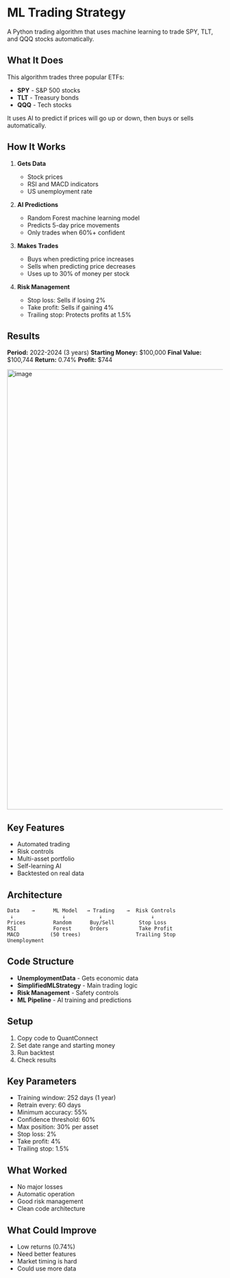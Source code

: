 # ML Trading Strategy

A Python trading algorithm that uses machine learning to trade SPY, TLT, and QQQ stocks automatically.

## What It Does

This algorithm trades three popular ETFs:
- **SPY** - S&P 500 stocks
- **TLT** - Treasury bonds  
- **QQQ** - Tech stocks

It uses AI to predict if prices will go up or down, then buys or sells automatically.

## How It Works

1. **Gets Data**
   - Stock prices
   - RSI and MACD indicators
   - US unemployment rate

2. **AI Predictions**
   - Random Forest machine learning model
   - Predicts 5-day price movements
   - Only trades when 60%+ confident

3. **Makes Trades**
   - Buys when predicting price increases
   - Sells when predicting price decreases
   - Uses up to 30% of money per stock

4. **Risk Management**
   - Stop loss: Sells if losing 2%
   - Take profit: Sells if gaining 4%
   - Trailing stop: Protects profits at 1.5%

## Results

**Period:** 2022-2024 (3 years)
**Starting Money:** $100,000
**Final Value:** $100,744
**Return:** 0.74%
**Profit:** $744

<img width="1868" height="1028" alt="image" src="https://github.com/user-attachments/assets/d7e46c9a-1967-43cd-9271-01ed92f3806f" />

## Key Features

- Automated trading
- Risk controls
- Multi-asset portfolio
- Self-learning AI
- Backtested on real data

## Architecture
```
Data    →      ML Model   → Trading    →  Risk Controls
 ↓                ↓           ↓                ↓
Prices         Random      Buy/Sell        Stop Loss
RSI            Forest      Orders          Take Profit
MACD          (50 trees)                  Trailing Stop
Unemployment
```

## Code Structure

- **UnemploymentData** - Gets economic data
- **SimplifiedMLStrategy** - Main trading logic
- **Risk Management** - Safety controls
- **ML Pipeline** - AI training and predictions

## Setup

1. Copy code to QuantConnect
2. Set date range and starting money
3. Run backtest
4. Check results

## Key Parameters

- Training window: 252 days (1 year)
- Retrain every: 60 days
- Minimum accuracy: 55%
- Confidence threshold: 60%
- Max position: 30% per asset
- Stop loss: 2%
- Take profit: 4%
- Trailing stop: 1.5%

## What Worked

- No major losses
- Automatic operation
- Good risk management
- Clean code architecture

## What Could Improve

- Low returns (0.74%)
- Need better features
- Market timing is hard
- Could use more data
